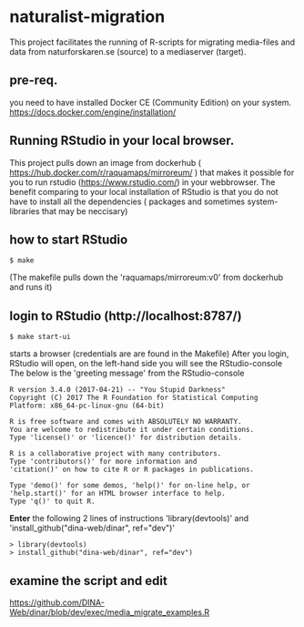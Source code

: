 # naturalist-migration
This project  facilitates the running of R-scripts for migrating media-files and data from naturforskaren.se (source) to a mediaserver (target).

## pre-req.
you need to have installed Docker CE (Community Edition) on your system.
https://docs.docker.com/engine/installation/


## Running RStudio in your local browser.
This project pulls down an image from dockerhub ( https://hub.docker.com/r/raquamaps/mirroreum/ ) that makes it possible for you to run rstudio (https://www.rstudio.com/) in your webbrowser.
The benefit comparing to your local installation of RStudio is that you do not have to install all the dependencies ( packages and sometimes system-libraries that may be neccisary)

## how to start RStudio
```
$ make 
```

(The makefile pulls down the 'raquamaps/mirroreum:v0' from dockerhub and runs it)


## login to RStudio (http://localhost:8787/)
```
$ make start-ui 
```

starts a browser (credentials are are found in the Makefile)
After you login,  RStudio will open, on the left-hand side you will see the RStudio-console
The below is the 'greeting message' from the RStudio-console

```
R version 3.4.0 (2017-04-21) -- "You Stupid Darkness"
Copyright (C) 2017 The R Foundation for Statistical Computing
Platform: x86_64-pc-linux-gnu (64-bit)

R is free software and comes with ABSOLUTELY NO WARRANTY.
You are welcome to redistribute it under certain conditions.
Type 'license()' or 'licence()' for distribution details.

R is a collaborative project with many contributors.
Type 'contributors()' for more information and
'citation()' on how to cite R or R packages in publications.

Type 'demo()' for some demos, 'help()' for on-line help, or
'help.start()' for an HTML browser interface to help.
Type 'q()' to quit R.
```

**Enter** the following 2 lines of instructions 'library(devtools)' and 'install_github("dina-web/dinar", ref="dev")'

```
> library(devtools)
> install_github("dina-web/dinar", ref="dev")
```

## examine the script and edit
https://github.com/DINA-Web/dinar/blob/dev/exec/media_migrate_examples.R

